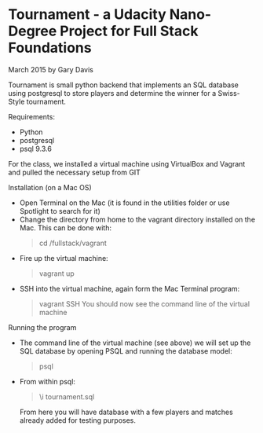 # Tournament - a Udacity Nano-Degree Project for Full Stack Foundations
March 2015 by Gary Davis

Tournament is small python backend that implements an SQL database using postgresql to store players and determine the winner for a Swiss-Style tournament.

Requirements:
* Python
* postgresql
* psql 9.3.6

For the class, we installed a virtual machine using VirtualBox and Vagrant and pulled the necessary setup from GIT

Installation (on a Mac OS)
* Open Terminal on the Mac (it is found in the utilities folder or use Spotlight to search for it)
* Change the directory from home to the vagrant directory installed on the Mac.  This can be done with:
	> cd /fullstack/vagrant
* Fire up the virtual machine:
	> vagrant up
* SSH into the virtual machine, again form the Mac Terminal program:
	> vagrant SSH
  You should now see the command line of the virtual machine


Running the program

* The command line of the virtual machine (see above) we will set up the SQL database by opening PSQL and running the database model:
	> psql
* From within psql:
	> \i tournament.sql

	From here you will have database with a few players and matches already added for testing purposes.

